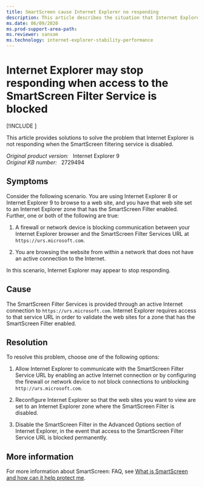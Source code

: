 ```yaml
---
title: SmartScreen cause Internet Explorer no responding
description: This article describes the situation that Internet Explorer no responding when browsing the website with the Smart Screen Selector enabled.
ms.date: 06/09/2020
ms.prod-support-area-path: 
ms.reviewer: sansom
ms.technology: internet-explorer-stability-performance
---
```

# Internet Explorer may stop responding when access to the SmartScreen Filter Service is blocked

[!INCLUDE [](../includes/browsers-important.md)]

This article provides solutions to solve the problem that Internet Explorer is not responding when the SmartScreen filtering service is disabled.

_Original product version:_ &nbsp; Internet Explorer 9  
_Original KB number:_ &nbsp; 2729494

## Symptoms

Consider the following scenario. You are using Internet Explorer 8 or Internet Explorer 9 to browse to a web site, and you have that web site set to an Internet Explorer zone that has the SmartScreen Filter enabled. Further, one or both of the following are true:

1. A firewall or network device is blocking communication between your Internet Explorer browser and the SmartScreen Filter Services URL at `https://urs.microsoft.com`.

2. You are browsing the website from within a network that does not have an active connection to the Internet.

In this scenario, Internet Explorer may appear to stop responding.

## Cause

The SmartScreen Filter Services is provided through an active Internet connection to `https://urs.microsoft.com`. Internet Explorer requires access to that service URL in order to validate the web sites for a zone that has the SmartScreen Filter enabled.

## Resolution

To resolve this problem, choose one of the following options:

1. Allow Internet Explorer to communicate with the SmartScreen Filter Service URL by enabling an active Internet connection or by configuring the firewall or network device to not block connections to unblocking `http://urs.microsoft.com`.

2. Reconfigure Internet Explorer so that the web sites you want to view are set to an Internet Explorer zone where the SmartScreen Filter is disabled.

3. Disable the SmartScreen Filter in the Advanced Options section of Internet Explorer, in the event that access to the SmartScreen Filter Service URL is blocked permanently.

## More information

For more information about SmartScreen: FAQ, see [What is SmartScreen and how can it help protect me](https://support.microsoft.com/help/17443/microsoft-edge-smartscreen-faq).
